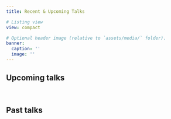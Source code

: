 ```yaml
---
title: Recent & Upcoming Talks

# Listing view
view: compact

# Optional header image (relative to `assets/media/` folder).
banner:
  caption: ''
  image: ''
---
```



## Upcoming talks
   
<br>

## Past talks

<br>
